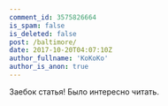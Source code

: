 ```yaml
---
comment_id: 3575826664
is_spam: false
is_deleted: false
post: /baltimore/
date: 2017-10-20T04:07:10Z
author_fullname: 'KoKoKo'
author_is_anon: true
---
```


<p>Заебок статья! Было интересно читать.</p>
